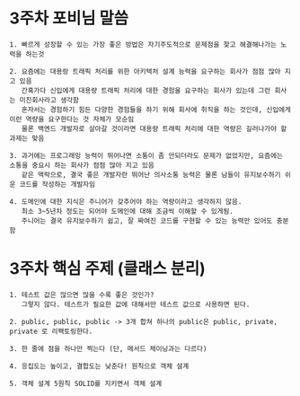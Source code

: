 # 3주차 포비님 말씀
    1. 빠르게 성장할 수 있는 가장 좋은 방법은 자기주도적으로 문제점을 찾고 해결해나가는 노력을 하는것 

    2. 요즘에는 대용랑 트래픽 처리를 위한 아키텍처 설계 능력을 요구하는 회사가 점점 많아 지고 있음
       간혹가다 신입에게 대용량 트래픽 처리에 대한 경험을 요구하는 회사가 있는데 그런 회사는 미친회사라고 생각함
       혼자서는 경험하기 힘든 다양한 경험들을 하기 위해 회사에 취직을 하는 것인데, 신입에게 이런 역량을 요구한다는 것 자체가 모순임
       물론 백엔드 개발자로 살아갈 것이라면 대용량 트래픽 처리에 대한 역량은 길러나가야 할 과제는 맞음
   
    3. 과거에는 프로그래밍 능력이 뛰어나면 소통이 좀 안되더라도 문제가 없었지만, 요즘에는 소통을 중요시 하는 회사가 점점 많아 지고 있음
       같은 맥락으로, 결국 좋은 개발자란 뛰어난 의사소통 능력은 물론 남들이 유지보수하기 쉬운 코드를 작성하는 개발자임
   
    4. 도메인에 대한 지식은 주니어가 갖추어야 하는 역량이라고 생각하지 않음. 
       최소 3~5년차 정도는 되어야 도메인에 대해 조금씩 이해할 수 있게됨.
       주니어는 결국 유지보수하기 쉽고, 잘 짜여진 코드를 구현할 수 있는 능력만 있어도 충분함

# 3주차 핵심 주제 (클래스 분리)
    1. 테스트 값은 많으면 많을 수록 좋은 것인가?
       그렇지 않다. 테스트가 필요한 값에 대해서만 테스트 값으로 사용하면 된다.

    2. public, public, public -> 3개 합쳐 하나의 public은 public, private, private 로 리팩토링한다.

    3. 한 줄에 점을 하나만 찍는다 (단, 메서드 체이닝과는 다르다)

    4. 응집도는 높이고, 결합도는 낮춘다! 원칙으로 객체 설계

    5. 객체 설계 5원칙 SOLID를 지키면서 객체 설계
